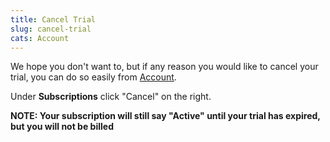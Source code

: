 ```yaml
---
title: Cancel Trial
slug: cancel-trial
cats: Account
---
```


<p>We hope you don't want to, but if any reason you would like to cancel your trial, you can do so easily from <a href="https://www.checkoutwc.com/account/">Account</a>.</p>
<p>Under <strong>Subscriptions</strong> click &quot;Cancel&quot; on the right.</p>
<p><strong>NOTE: Your subscription will still say &quot;Active&quot; until your trial has expired, but you will not be billed</strong></p>
<p><img src="https://s3.amazonaws.com/helpscout.net/docs/assets/5bdde2822c7d3a01757ac42e/images/5ebff18a042863474d1ad2d8/file-aZ1viM5JQi.png" alt="" /></p>
